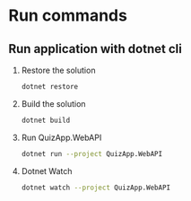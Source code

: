 # Run commands

## Run application with dotnet cli

1. Restore the solution

    ```bash
    dotnet restore
    ```

2. Build the solution

    ```bash
    dotnet build
    ```

3. Run QuizApp.WebAPI

    ```bash
    dotnet run --project QuizApp.WebAPI
    ```

4. Dotnet Watch
    
    ```bash
    dotnet watch --project QuizApp.WebAPI
    ```
